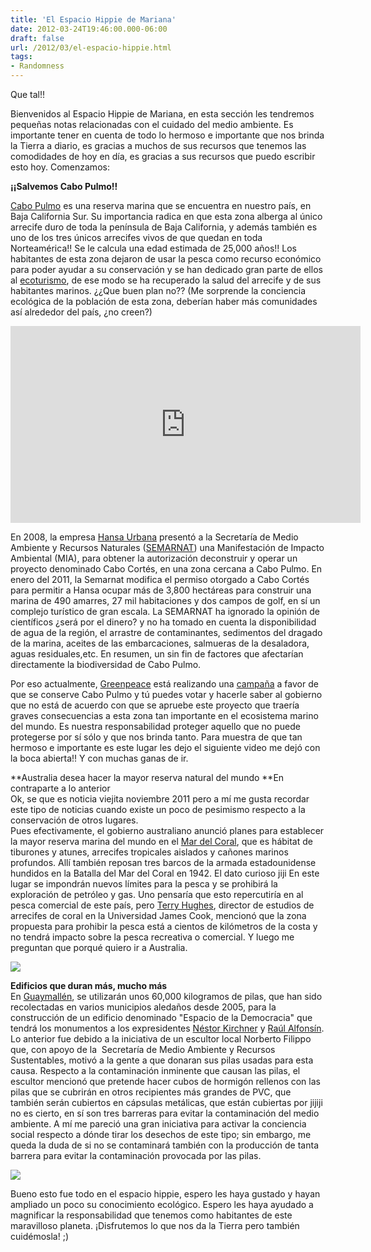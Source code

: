 ```yaml
---
title: 'El Espacio Hippie de Mariana'
date: 2012-03-24T19:46:00.000-06:00
draft: false
url: /2012/03/el-espacio-hippie.html
tags: 
- Randomness
---
```


Que tal!!

Bienvenidos al Espacio Hippie de Mariana, en esta sección les tendremos pequeñas notas relacionadas con el cuidado del medio ambiente. Es importante tener en cuenta de todo lo hermoso e importante que nos brinda la Tierra a diario, es gracias a muchos de sus recursos que tenemos las comodidades de hoy en día, es gracias a sus recursos que puedo escribir esto hoy. Comenzamos:

  

**¡¡Salvemos Cabo Pulmo!!**

[Cabo Pulmo](http://www.greenpeace.org/mexico/es/Campanas/Oceanos-y-costas/Que-amenaza-a-nuestros-oceanos/Turismo-depredador/Cabo-Pulmo-paraiso-en-riesgo/) es una reserva marina que se encuentra en nuestro país, en Baja California Sur. Su importancia radica en que esta zona alberga al único arrecife duro de toda la península de Baja California, y además también es uno de los tres únicos arrecifes vivos de que quedan en toda Norteamérica!! Se le calcula una edad estimada de 25,000 años!! Los habitantes de esta zona dejaron de usar la pesca como recurso económico para poder ayudar a su conservación y se han dedicado gran parte de ellos al [ecoturismo](http://www.kuyima.com/seco/concepts.html), de ese modo se ha recuperado la salud del arrecife y de sus habitantes marinos. ¿¿Que buen plan no?? (Me sorprende la conciencia ecológica de la población de esta zona, deberían haber más comunidades así alrededor del país, ¿no creen?)  
  
<iframe allowfullscreen="" frameborder="0" height="315" src="http://www.youtube.com/embed/iawB2n7LdDk" width="560"></iframe>  
  
  
En 2008, la empresa [Hansa Urbana](http://www.hansaurbana.com/) presentó a la Secretaría de Medio Ambiente y Recursos Naturales ([SEMARNAT](http://www.semarnat.gob.mx/Pages/Inicio.aspx)) una Manifestación de Impacto Ambiental (MIA), para obtener la autorización deconstruir y operar un proyecto denominado Cabo Cortés, en una zona cercana a Cabo Pulmo. En enero del 2011, la Semarnat modifica el permiso otorgado a Cabo Cortés para permitir a Hansa ocupar más de 3,800 hectáreas para construir una marina de 490 amarres, 27 mil habitaciones y dos campos de golf, en sí un complejo turístico de gran escala. La SEMARNAT ha ignorado la opinión de científicos ¿será por el dinero? y no ha tomado en cuenta la disponibilidad de agua de la región, el arrastre de contaminantes, sedimentos del dragado de la marina, aceites de las embarcaciones, salmueras de la desaladora, aguas residuales,etc. En resumen, un sin fin de factores que afectarían directamente la biodiversidad de Cabo Pulmo.  
  
  
Por eso actualmente, [Greenpeace](http://www.greenpeace.org/) está realizando una [campaña](http://salvemoscabopulmo.com/) a favor de que se conserve Cabo Pulmo y tú puedes votar y hacerle saber al gobierno que no está de acuerdo con que se apruebe este proyecto que traería graves consecuencias a esta zona tan importante en el ecosistema marino del mundo. Es nuestra responsabilidad proteger aquello que no puede protegerse por sí sólo y que nos brinda tanto. Para muestra de que tan hermoso e importante es este lugar les dejo el siguiente video me dejó con la boca abierta!! Y con muchas ganas de ir.  
  
  
**Australia desea hacer la mayor reserva natural del mundo **En contraparte a lo anterior  
Ok, se que es noticia viejita noviembre 2011 pero a mí me gusta recordar este tipo de noticias cuando existe un poco de pesimismo respecto a la conservación de otros lugares.  
Pues efectivamente, el gobierno australiano anunció planes para establecer la mayor reserva marina del mundo en el [Mar del Coral](http://es.wikipedia.org/wiki/Mar_del_Coral), que es hábitat de tiburones y atunes, arrecifes tropicales aislados y cañones marinos profundos. Allí también reposan tres barcos de la armada estadounidense hundidos en la Batalla del Mar del Coral en 1942. El dato curioso jiji En este lugar se impondrán nuevos límites para la pesca y se prohibirá la exploración de petróleo y gas. Uno pensaría que esto repercutiría en al pesca comercial de este país, pero [Terry Hughes](http://www.coralcoe.org.au/research/terryhughes.html), director de estudios de arrecifes de coral en la Universidad James Cook, mencionó que la zona propuesta para prohibir la pesca está a cientos de kilómetros de la costa y no tendrá impacto sobre la pesca recreativa o comercial. Y luego me preguntan que porqué quiero ir a Australia.  
  
  

![](http://xn--elviajedetussueos-txb.com/wp-content/uploads/granbarreracoral.jpg)

  

**Edificios que duran más, mucho más**  
En [Guaymallén](http://es.wikipedia.org/wiki/Departamento_Guaymall%C3%A9n), se utilizarán unos 60,000 kilogramos de pilas, que han sido recolectadas en varios municipios aledaños desde 2005, para la construcción de un edificio denominado "Espacio de la Democracia" que tendrá los monumentos a los expresidentes [Néstor Kirchner](http://es.wikipedia.org/wiki/N%C3%A9stor_Kirchner) y [Raúl Alfonsín](http://es.wikipedia.org/wiki/Ra%C3%BAl_Alfons%C3%ADn). Lo anterior fue debido a la iniciativa de un escultor local Norberto Filippo que, con apoyo de la  Secretaría de Medio Ambiente y Recursos Sustentables, motivó a la gente a que donaran sus pilas usadas para esta causa. Respecto a la contaminación inminente que causan las pilas, el escultor mencionó que pretende hacer cubos de hormigón rellenos con las pilas que se cubrirán en otros recipientes más grandes de PVC, que también serán cubiertos en cápsulas metálicas, que están cubiertas por jijiji no es cierto, en sí son tres barreras para evitar la contaminación del medio ambiente. A mí me pareció una gran iniciativa para activar la conciencia social respecto a dónde tirar los desechos de este tipo; sin embargo, me queda la duda de si no se contaminará también con la producción de tanta barrera para evitar la contaminación provocada por las pilas.  
  
  

![](http://www.oaquito.org.ec/images/contenidos/reciclar_pilas.jpg)

  

Bueno esto fue todo en el espacio hippie, espero les haya gustado y hayan ampliado un poco su conocimiento ecológico. Espero les haya ayudado a magnificar la responsabilidad que tenemos como habitantes de este maravilloso planeta. ¡Disfrutemos lo que nos da la Tierra pero también cuidémosla! ;)